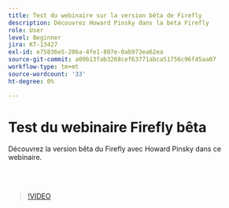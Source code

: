 ```yaml
---
title: Test du webinaire sur la version bêta de Firefly
description: Découvrez Howard Pinsky dans la beta Firefly
role: User
level: Beginner
jira: KT-13427
exl-id: e75836e5-206a-4fe1-807e-0ab973ea62ea
source-git-commit: a09b13fab3268cef63771abca51756c96f45aa07
workflow-type: tm+mt
source-wordcount: '33'
ht-degree: 0%

---
```


# Test du webinaire Firefly bêta

Découvrez la version bêta du Firefly avec Howard Pinsky dans ce webinaire.

<br> 

>[!VIDEO](https://video.tv.adobe.com/v/3420252?quality=12&learn=on&hidetitle=true)
